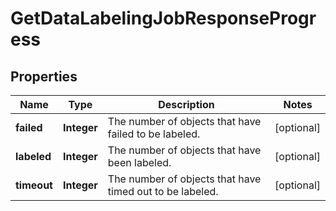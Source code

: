 

# GetDataLabelingJobResponseProgress


## Properties

| Name | Type | Description | Notes |
|------------ | ------------- | ------------- | -------------|
|**failed** | **Integer** | The number of objects that have failed to be labeled.  |  [optional] |
|**labeled** | **Integer** | The number of objects that have been labeled.  |  [optional] |
|**timeout** | **Integer** | The number of objects that have timed out to be labeled.            |  [optional] |



